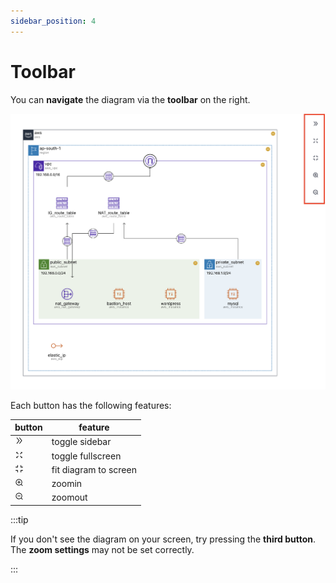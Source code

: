 ```yaml
---
sidebar_position: 4
---
```


# Toolbar

You can **navigate** the diagram via the **toolbar** on the right.

![IaCDOG-toolbar-border](./img/toolbar.png)

Each button has the following features:

| button                                                                                                                                                                                                                                                                                                                                                                                                                                                                                                                                                                                                                                                                                                                                                                                                                                                                                                                                                                                                              | feature               |
| ------------------------------------------------------------------------------------------------------------------------------------------------------------------------------------------------------------------------------------------------------------------------------------------------------------------------------------------------------------------------------------------------------------------------------------------------------------------------------------------------------------------------------------------------------------------------------------------------------------------------------------------------------------------------------------------------------------------------------------------------------------------------------------------------------------------------------------------------------------------------------------------------------------------------------------------------------------------------------------------------------------------- | --------------------- |
| <svg stroke="currentColor" fill="currentColor" stroke-width="0" viewBox="0 0 1024 1024" height="1em" width="1em" xmlns="http://www.w3.org/2000/svg"><path d="M533.2 492.3L277.9 166.1c-3-3.9-7.7-6.1-12.6-6.1H188c-6.7 0-10.4 7.7-6.3 12.9L447.1 512 181.7 851.1A7.98 7.98 0 0 0 188 864h77.3c4.9 0 9.6-2.3 12.6-6.1l255.3-326.1c9.1-11.7 9.1-27.9 0-39.5zm304 0L581.9 166.1c-3-3.9-7.7-6.1-12.6-6.1H492c-6.7 0-10.4 7.7-6.3 12.9L751.1 512 485.7 851.1A7.98 7.98 0 0 0 492 864h77.3c4.9 0 9.6-2.3 12.6-6.1l255.3-326.1c9.1-11.7 9.1-27.9 0-39.5z"></path></svg>                                                                                                                                                                                                                                                                                                                                                                                                                                                    | toggle sidebar        |
| <svg stroke="currentColor" fill="currentColor" stroke-width="0" viewBox="0 0 1024 1024" height="1em" width="1em" xmlns="http://www.w3.org/2000/svg"><path d="M290 236.4l43.9-43.9a8.01 8.01 0 0 0-4.7-13.6L169 160c-5.1-.6-9.5 3.7-8.9 8.9L179 329.1c.8 6.6 8.9 9.4 13.6 4.7l43.7-43.7L370 423.7c3.1 3.1 8.2 3.1 11.3 0l42.4-42.3c3.1-3.1 3.1-8.2 0-11.3L290 236.4zm352.7 187.3c3.1 3.1 8.2 3.1 11.3 0l133.7-133.6 43.7 43.7a8.01 8.01 0 0 0 13.6-4.7L863.9 169c.6-5.1-3.7-9.5-8.9-8.9L694.8 179c-6.6.8-9.4 8.9-4.7 13.6l43.9 43.9L600.3 370a8.03 8.03 0 0 0 0 11.3l42.4 42.4zM845 694.9c-.8-6.6-8.9-9.4-13.6-4.7l-43.7 43.7L654 600.3a8.03 8.03 0 0 0-11.3 0l-42.4 42.3a8.03 8.03 0 0 0 0 11.3L734 787.6l-43.9 43.9a8.01 8.01 0 0 0 4.7 13.6L855 864c5.1.6 9.5-3.7 8.9-8.9L845 694.9zm-463.7-94.6a8.03 8.03 0 0 0-11.3 0L236.3 733.9l-43.7-43.7a8.01 8.01 0 0 0-13.6 4.7L160.1 855c-.6 5.1 3.7 9.5 8.9 8.9L329.2 845c6.6-.8 9.4-8.9 4.7-13.6L290 787.6 423.7 654c3.1-3.1 3.1-8.2 0-11.3l-42.4-42.4z"></path></svg> | toggle fullscreen     |
| <svg stroke="currentColor" fill="currentColor" stroke-width="0" t="1569683667781" viewBox="0 0 1024 1024" version="1.1" height="1em" width="1em" xmlns="http://www.w3.org/2000/svg"><defs></defs><path d="M326 664H104c-8.8 0-16 7.2-16 16v48c0 8.8 7.2 16 16 16h174v176c0 8.8 7.2 16 16 16h48c8.8 0 16-7.2 16-16V696c0-17.7-14.3-32-32-32zM342 88h-48c-8.8 0-16 7.2-16 16v176H104c-8.8 0-16 7.2-16 16v48c0 8.8 7.2 16 16 16h222c17.7 0 32-14.3 32-32V104c0-8.8-7.2-16-16-16zM920 664H698c-17.7 0-32 14.3-32 32v224c0 8.8 7.2 16 16 16h48c8.8 0 16-7.2 16-16V744h174c8.8 0 16-7.2 16-16v-48c0-8.8-7.2-16-16-16zM920 280H746V104c0-8.8-7.2-16-16-16h-48c-8.8 0-16 7.2-16 16v224c0 17.7 14.3 32 32 32h222c8.8 0 16-7.2 16-16v-48c0-8.8-7.2-16-16-16z"></path></svg>                                                                                                                                                                                                                                                   | fit diagram to screen |
| <svg stroke="currentColor" fill="currentColor" stroke-width="0" viewBox="0 0 1024 1024" height="1em" width="1em" xmlns="http://www.w3.org/2000/svg"><path d="M637 443H519V309c0-4.4-3.6-8-8-8h-60c-4.4 0-8 3.6-8 8v134H325c-4.4 0-8 3.6-8 8v60c0 4.4 3.6 8 8 8h118v134c0 4.4 3.6 8 8 8h60c4.4 0 8-3.6 8-8V519h118c4.4 0 8-3.6 8-8v-60c0-4.4-3.6-8-8-8zm284 424L775 721c122.1-148.9 113.6-369.5-26-509-148-148.1-388.4-148.1-537 0-148.1 148.6-148.1 389 0 537 139.5 139.6 360.1 148.1 509 26l146 146c3.2 2.8 8.3 2.8 11 0l43-43c2.8-2.7 2.8-7.8 0-11zM696 696c-118.8 118.7-311.2 118.7-430 0-118.7-118.8-118.7-311.2 0-430 118.8-118.7 311.2-118.7 430 0 118.7 118.8 118.7 311.2 0 430z"></path></svg>                                                                                                                                                                                                                                                                                                              | zoomin                |
| <svg stroke="currentColor" fill="currentColor" stroke-width="0" viewBox="0 0 1024 1024" height="1em" width="1em" xmlns="http://www.w3.org/2000/svg"><path d="M637 443H325c-4.4 0-8 3.6-8 8v60c0 4.4 3.6 8 8 8h312c4.4 0 8-3.6 8-8v-60c0-4.4-3.6-8-8-8zm284 424L775 721c122.1-148.9 113.6-369.5-26-509-148-148.1-388.4-148.1-537 0-148.1 148.6-148.1 389 0 537 139.5 139.6 360.1 148.1 509 26l146 146c3.2 2.8 8.3 2.8 11 0l43-43c2.8-2.7 2.8-7.8 0-11zM696 696c-118.8 118.7-311.2 118.7-430 0-118.7-118.8-118.7-311.2 0-430 118.8-118.7 311.2-118.7 430 0 118.7 118.8 118.7 311.2 0 430z"></path></svg>                                                                                                                                                                                                                                                                                                                                                                                                              | zoomout               |

:::tip

If you don't see the diagram on your screen, try pressing the **third button**. The **zoom settings** may not be set correctly.

:::
